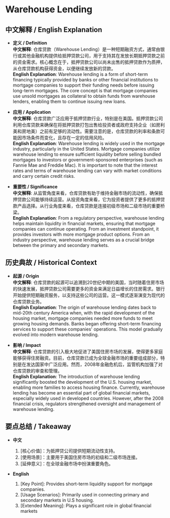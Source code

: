 # Warehouse Lending

## 中文解释 / English Explanation

* **定义 / Definition**  
  **中文解释**: 仓库贷款（Warehouse Lending）是一种短期融资方式，通常由银行或其他金融机构提供给抵押贷款公司，用于支持其在发放长期抵押贷款之前的资金需求。核心概念在于，抵押贷款公司以尚未出售的抵押贷款作为质押，从仓库贷款机构获得资金，以便继续发放新的贷款。  
  **English Explanation**: Warehouse lending is a form of short-term financing typically provided by banks or other financial institutions to mortgage companies to support their funding needs before issuing long-term mortgages. The core concept is that mortgage companies use unsold mortgages as collateral to obtain funds from warehouse lenders, enabling them to continue issuing new loans.

* **应用 / Application**  
  **中文解释**: 仓库贷款广泛应用于抵押贷款行业，特别是在美国。抵押贷款公司利用仓库贷款来确保在将抵押贷款打包出售给投资者或政府支持企业（如房利美和房地美）之前有足够的流动性。需要注意的是，仓库贷款的利率和条款可能因市场条件而变化，且存在一定的信用风险。  
  **English Explanation**: Warehouse lending is widely used in the mortgage industry, particularly in the United States. Mortgage companies utilize warehouse lending to ensure sufficient liquidity before selling bundled mortgages to investors or government-sponsored enterprises (such as Fannie Mae and Freddie Mac). It is important to note that the interest rates and terms of warehouse lending can vary with market conditions and carry certain credit risks.

* **重要性 / Significance**  
  **中文解释**: 从监管角度来看，仓库贷款有助于维持金融市场的流动性，确保抵押贷款公司能够持续运营。从投资角度来看，它为投资者提供了更多的抵押贷款产品选择。从行业角度来看，仓库贷款是连接初级市场和二级市场的重要桥梁。  
  **English Explanation**: From a regulatory perspective, warehouse lending helps maintain liquidity in financial markets, ensuring that mortgage companies can continue operating. From an investment standpoint, it provides investors with more mortgage product options. From an industry perspective, warehouse lending serves as a crucial bridge between the primary and secondary markets.

## 历史典故 / Historical Context

* **起源 / Origin**  
  **中文解释**: 仓库贷款的起源可以追溯到20世纪中期的美国，当时随着住房市场的快速发展，抵押贷款公司需要更多的资金来满足日益增长的住房需求。银行开始提供短期融资服务，以支持这些公司的运营。这一模式逐渐演变为现代的仓库贷款业务。  
  **English Explanation**: The origin of warehouse lending dates back to mid-20th century America when, with the rapid development of the housing market, mortgage companies needed more funds to meet growing housing demands. Banks began offering short-term financing services to support these companies' operations. This model gradually evolved into modern warehouse lending.

* **影响 / Impact**  
  **中文解释**: 仓库贷款的引入极大地促进了美国住房市场的发展，使得更多家庭能够获得住房融资。目前，仓库贷款已成为全球金融市场的重要组成部分，特别是在发达国家中广泛应用。然而，2008年金融危机后，监管机构加强了对仓库贷款的审查和管理。  
  **English Explanation**: The introduction of warehouse lending significantly boosted the development of the U.S. housing market, enabling more families to access housing finance. Currently, warehouse lending has become an essential part of global financial markets, especially widely used in developed countries. However, after the 2008 financial crisis, regulators strengthened oversight and management of warehouse lending.

## 要点总结 / Takeaway

* **中文**  
  1. [核心价值]：为抵押贷公司提供短期流动性支持。
  2. [使用场景]：主要用于美国住房市场的初级和二级市场连接。
  3. [延伸意义]：在全球金融市场中扮演重要角色。

* **English**  
  1. [Key Point]: Provides short-term liquidity support for mortgage companies.
  2. [Usage Scenarios]: Primarily used in connecting primary and secondary markets in U.S housing.
  3. [Extended Meaning]: Plays a significant role in global financial markets